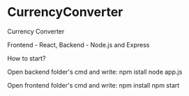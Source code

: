 # CurrencyConverter
Currency Converter 

Frontend - React,
Backend - Node.js and Express

How to start?

Open backend folder's cmd and write:
npm istall
node app.js

Open frontend folder's cmd and write:
npm install
npm start



